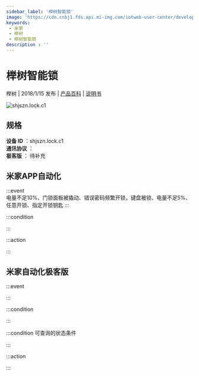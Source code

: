 ```yaml
---
sidebar_label: '榉树智能锁'
image: 'https://cdn.cnbj1.fds.api.mi-img.com/iotweb-user-center/developer_1679047509313ITCun9ys.png?GalaxyAccessKeyId=AKVGLQWBOVIRQ3XLEW&Expires=9223372036854775807&Signature=qD/K3kLFG4hpxwC1DRbd0g9dwvk='
keywords: 
 - 米家
 - 榉树
 - 榉树智能锁
description : ''
---
```

# 榉树智能锁

榉树 | 2018/1/15 发布 | [产品百科](https://home.mi.com/webapp/content/baike/product/index.html?model=shjszn.lock.c1/) | [说明书](https://home.mi.com/views/introduction.html?model=shjszn.lock.c1&region=cn)

![shjszn.lock.c1](https://cdn.cnbj1.fds.api.mi-img.com/iotweb-user-center/developer_1679047509313ITCun9ys.png?GalaxyAccessKeyId=AKVGLQWBOVIRQ3XLEW&Expires=9223372036854775807&Signature=qD/K3kLFG4hpxwC1DRbd0g9dwvk=)

## 规格  
> 
**设备 ID** ：shjszn.lock.c1  
**通讯协议** ：  
**极客版**  ： 待补充 


## 米家APP自动化  

:::event  
电量不足10%、门锁面板被撬动、错误密码频繁开锁，键盘被锁、电量不足5%、任意开锁、指定开锁钥匙
:::

:::condition  

:::

:::action   

:::

## 米家自动化极客版  

:::event  

:::

:::condition  

:::

:::condition 可查询的状态条件  

:::

:::action  

:::

        
